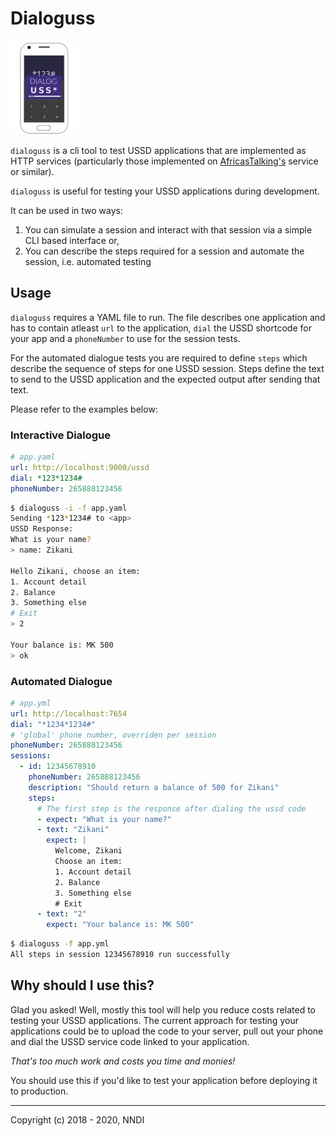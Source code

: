 Dialoguss
=========

![logo](./logo-small.png)

`dialoguss` is a cli tool to test USSD applications that are implemented
as HTTP services (particularly those implemented on [AfricasTalking's](https://africastalking.com/) 
service or similar).

`dialoguss` is useful for testing your USSD applications during development.

It can be used in two ways:
1. You can simulate a session and interact with that session via a simple CLI based interface or,
2. You can describe the steps required for a session and automate the session, i.e. automated testing

## Usage

`dialoguss` requires a YAML file to run. The file describes one application
and has to contain atleast `url` to the application, `dial` the USSD shortcode for your
app and a `phoneNumber` to use for the session tests.

For the automated dialogue tests you are required to define `steps` which
describe the sequence of steps for one USSD session. Steps define the text
to send to the USSD application and the expected output after sending that 
text.

Please refer to the examples below:

### Interactive Dialogue

```yaml
# app.yaml
url: http://localhost:9000/ussd
dial: *123*1234#
phoneNumber: 265888123456
```

```sh
$ dialoguss -i -f app.yaml
Sending *123*1234# to <app>
USSD Response:
What is your name?
> name: Zikani

Hello Zikani, choose an item:
1. Account detail
2. Balance
3. Something else
# Exit
> 2

Your balance is: MK 500
> ok
```

### Automated Dialogue

```yaml
# app.yml
url: http://localhost:7654
dial: "*1234*1234#"
# 'global' phone number, overriden per session
phoneNumber: 265888123456
sessions:
  - id: 12345678910
    phoneNumber: 265888123456
    description: "Should return a balance of 500 for Zikani"
    steps:
      # The first step is the response after dialing the ussd code
      - expect: "What is your name?"
      - text: "Zikani"
        expect: |
          Welcome, Zikani
          Choose an item:
          1. Account detail
          2. Balance
          3. Something else
          # Exit
      - text: "2" 
        expect: "Your balance is: MK 500"
```

```sh
$ dialoguss -f app.yml
All steps in session 12345678910 run successfully
```

## Why should I use this?

Glad you asked! Well, mostly this tool will help you reduce costs 
related to testing your USSD applications.
The current approach for testing your applications could be to upload 
the code to your server, pull out your phone and dial the USSD service 
code linked to your application. 

_That's too much work and costs you time and monies!_

You should use this if you'd like to test your application before deploying 
it to production.

---

Copyright (c) 2018 - 2020, NNDI